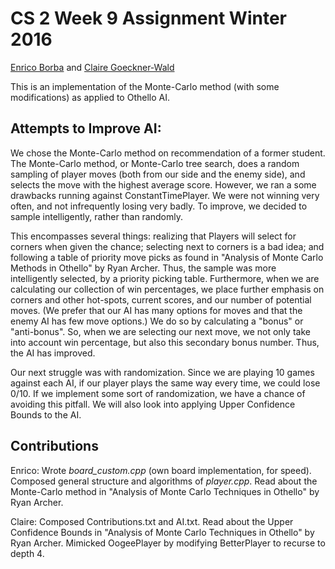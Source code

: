 # CS 2 Week 9 Assignment Winter 2016

[Enrico Borba](https://github.com/enricozb/) and [Claire Goeckner-Wald](https://github.com/cgoecknerwald/)

This is an implementation of the Monte-Carlo method (with some modifications) as applied to Othello AI.

## Attempts to Improve AI:

We chose the Monte-Carlo method on recommendation of a former student. The Monte-Carlo method, or Monte-Carlo tree search, does a random sampling of player moves (both from our side and the enemy side), and selects the move with the highest average score. However, we ran a some drawbacks running against ConstantTimePlayer. We were not winning very often, and not infrequently losing very badly. To improve, we decided to sample intelligently, rather than randomly. 

This encompasses several things: realizing that Players will select for corners when given the chance; selecting next to corners is a bad idea; and following a table of priority move picks as found in "Analysis of Monte Carlo Methods in Othello" by Ryan Archer. Thus, the sample was more intelligently selected, by a priority picking table. Furthermore, when we are calculating our collection of win percentages, we place further emphasis on corners and other hot-spots, current scores, and our number of potential moves. (We prefer that our AI has many options for moves and that the enemy AI has few move options.) We do so by calculating a "bonus" or "anti-bonus". So, when we are selecting our next move, we not only take into account win percentage, but also this secondary bonus number. Thus, the AI has improved. 

Our next struggle was with randomization. Since we are playing 10 games against each AI, if our player plays the same way every time, we could lose 0/10. If we implement some sort of randomization, we have a chance of avoiding this pitfall. We will also look into applying Upper Confidence Bounds to the AI.  

## Contributions

Enrico:
Wrote *board_custom.cpp* (own board implementation, for speed). Composed general structure and algorithms of *player.cpp*. Read about the Monte-Carlo method in "Analysis of Monte Carlo Techniques in Othello" by Ryan Archer.

Claire:
Composed Contributions.txt and AI.txt. Read about the Upper Confidence Bounds in "Analysis of Monte Carlo Techniques in Othello" by Ryan Archer. Mimicked OogeePlayer by modifying BetterPlayer to recurse to depth 4.


